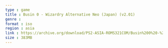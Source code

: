 ```yaml
---
type : game
title : Busin 0 - Wizardry Alternative Neo (Japan) (v2.01)
genre : 
format : iso
region : asia
link : https://archive.org/download/PS2-ASIA-ROMS321COM/Busin%200%20-%20Wizardry%20Alternative%20Neo%20%28Japan%29%20%28v2.01%29.7z
size : 383MB
---
```

